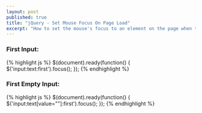 ```yaml
---
layout: post
published: true
title: "jQuery - Set Mouse Focus On Page Load"
excerpt: "How to set the mouse's focus to an element on the page when the DOM is ready, using jQuery"
---
```


### First Input:

{% highlight js %}
$(document).ready(function() {
  $('input:text:first').focus();
});
{% endhighlight %}

### First Empty Input:

{% highlight js %}
$(document).ready(function() {
  $('input:text[value=""]:first').focus();
});
{% endhighlight %}

